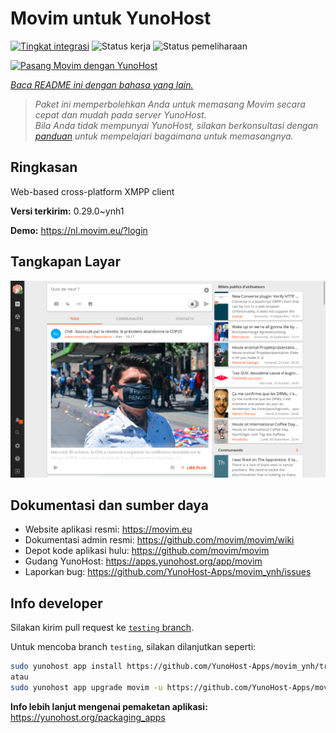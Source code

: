 <!--
N.B.: README ini dibuat secara otomatis oleh <https://github.com/YunoHost/apps/tree/master/tools/readme_generator>
Ini TIDAK boleh diedit dengan tangan.
-->

# Movim untuk YunoHost

[![Tingkat integrasi](https://apps.yunohost.org/badge/integration/movim)](https://ci-apps.yunohost.org/ci/apps/movim/)
![Status kerja](https://apps.yunohost.org/badge/state/movim)
![Status pemeliharaan](https://apps.yunohost.org/badge/maintained/movim)

[![Pasang Movim dengan YunoHost](https://install-app.yunohost.org/install-with-yunohost.svg)](https://install-app.yunohost.org/?app=movim)

*[Baca README ini dengan bahasa yang lain.](./ALL_README.md)*

> *Paket ini memperbolehkan Anda untuk memasang Movim secara cepat dan mudah pada server YunoHost.*  
> *Bila Anda tidak mempunyai YunoHost, silakan berkonsultasi dengan [panduan](https://yunohost.org/install) untuk mempelajari bagaimana untuk memasangnya.*

## Ringkasan

Web-based cross-platform XMPP client


**Versi terkirim:** 0.29.0~ynh1

**Demo:** <https://nl.movim.eu/?login>

## Tangkapan Layar

![Tangkapan Layar pada Movim](./doc/screenshots/movim.png)

## Dokumentasi dan sumber daya

- Website aplikasi resmi: <https://movim.eu>
- Dokumentasi admin resmi: <https://github.com/movim/movim/wiki>
- Depot kode aplikasi hulu: <https://github.com/movim/movim>
- Gudang YunoHost: <https://apps.yunohost.org/app/movim>
- Laporkan bug: <https://github.com/YunoHost-Apps/movim_ynh/issues>

## Info developer

Silakan kirim pull request ke [`testing` branch](https://github.com/YunoHost-Apps/movim_ynh/tree/testing).

Untuk mencoba branch `testing`, silakan dilanjutkan seperti:

```bash
sudo yunohost app install https://github.com/YunoHost-Apps/movim_ynh/tree/testing --debug
atau
sudo yunohost app upgrade movim -u https://github.com/YunoHost-Apps/movim_ynh/tree/testing --debug
```

**Info lebih lanjut mengenai pemaketan aplikasi:** <https://yunohost.org/packaging_apps>
